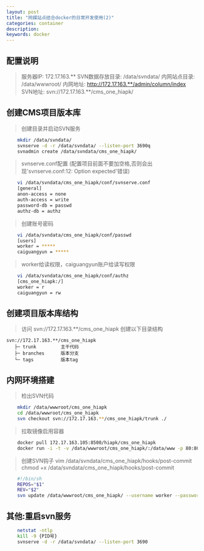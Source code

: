 ```yaml
---
layout: post
title: "网媒站点结合docker的日常开发使用(2)"
categories: container
description: 
keywords: docker
---
```


## 配置说明

> 服务器IP: 172.17.163.**
> SVN数据存放目录: /data/svndata/
> 内网站点目录: /data/wwwroot/ 
> 内网地址: http://172.17.163.**/admin/column/index
> SVN地址: svn://172.17.163.**/cms_one_hiapk/

## 创建CMS项目版本库

> 创建目录并启动SVN服务

```bash
	mkdir /data/svndata/
    svnserve -d -r /data/svndata/ --listen-port 3690q
	svnadmin create /data/svndata/cms_one_hiapk/
```

> svnserve.conf配置 (配置项目前面不要加空格,否则会出现'svnserve.conf:12: Option expected'错误)

```bash
	vi /data/svndata/cms_one_hiapk/conf/svnserve.conf
	[general]
	anon-access = none
	auth-access = write
	password-db = passwd
	authz-db = authz
```

> 创建账号密码

```bash
    vi /data/svndata/cms_one_hiapk/conf/passwd
	[users]
	worker = *****
	caiguangyun = *****
```

> worker给读权限，caiguangyun账户给读写权限

```bash
    vi /data/svndata/cms_one_hiapk/conf/authz
	[cms_one_hiapk:/]
	worker = r
	caiguangyun = rw
```

## 创建项目版本库结构

> 访问 svn://172.17.163.**/cms_one_hiapk 创建以下目录结构

```
svn://172.17.163.**/cms_one_hiapk
   ├─ trunk         主干代码
   ├─ branches      版本分支
   └─ tags          版本tag
```

## 内网环境搭建

> 检出SVN代码

```bash
	mkdir /data/wwwroot/cms_one_hiapk
	cd /data/wwwroot/cms_one_hiapk
	svn checkout svn://172.17.163.**/cms_one_hiapk/trunk ./
```

> 拉取镜像启用容器

```bash
	docker pull 172.17.163.105:8500/hiapk/cms_one_hiapk
	docker run -i -t -v /data/wwwroot/cms_one_hiapk/:/data/www -p 80:80 172.17.163.105:8500/hiapk/cms_one_hiapk /data/start.sh
```

> 创建SVN钩子
> 	vim /data/svndata/cms_one_hiapk/hooks/post-commit
>	chmod +x /data/svndata/cms_one_hiapk/hooks/post-commit

```bash
	#!/bin/sh
	REPOS="$1"
	REV="$2"
	svn update /data/wwwroot/cms_one_hiapk/ --username worker --password worker
```


## 其他:重启svn服务

```bash
	netstat -ntlp
	kill -9 {PID号} 
	svnserve -d -r /data/svndata/ --listen-port 3690
```

